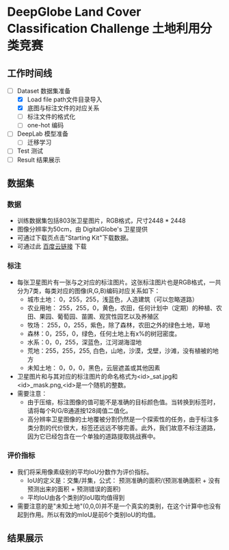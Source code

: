 # DeepGlobe Land Cover Classification Challenge 土地利用分类竞赛
## 工作时间线

- [ ] Dataset 数据集准备
    - [x] Load file path文件目录导入
    - [x] 底图与标注文件的对应关系
    - [ ] 标注文件的格式化
    - [ ] one-hot 编码
- [ ] DeepLab 模型准备
    - [ ] 迁移学习
- [ ] Test   测试
- [ ] Result 结果展示
 ## 数据集
### 数据
* 训练数据集包括803张卫星图片，RGB格式，尺寸2448 * 2448
* 图像分辨率为50cm，由 DigitalGlobe's 卫星提供
* 可通过下载页点击"Starting Kit"下载数据。
* 可通过此 [百度云链接](https://pan.baidu.com/s/1kRSHGxmaeuBqACGcFaqhvw) 下载
 ### 标注

* 每张卫星图片有一张与之对应的标注图片。这张标注图片也是RGB格式，一共分为7类，每类对应的图像(R,G,B)编码对应关系如下：
    * 城市土地： 0，255，255，浅蓝色，人造建筑（可以忽略道路）
    * 农业用地： 255，255，0，黄色，农田，任何计划中（定期）的种植、农田、果园、葡萄园、苗圃、观赏性园艺以及养殖区
    * 牧场： 255，0，255，紫色，除了森林，农田之外的绿色土地，草地
    * 森林：0，255，0，绿色，任何土地上有x%的树冠密度。
    * 水系：0，0，255，深蓝色，江河湖海湿地
    * 荒地：255，255，255, 白色，山地，沙漠，戈壁，沙滩，没有植被的地方
    * 未知土地： 0，0，0，黑色，云层遮盖或其他因素
* 卫星图片和与其对应的标注图片的命名格式为\<id>_sat.jpg和\<id>_mask.png,\<id>是一个随机的整数。
* 需要注意：
    * 由于压缩，标注图像的值可能不是准确的目标颜色值。当转换到标签时，请将每个R/G/B通道按128阈值二值化。
    * 高分辨率卫星图像的土地覆被分割仍然是一个探索性的任务，由于标注多类分割的代价很大，标签还远远不够完善。此外，我们故意不标注道路，因为它已经包含在一个单独的道路提取挑战赛中。
### 评价指标
* 我们将采用像素级别的平均IoU分数作为评价指标。
    * IoU的定义是：交集/并集，公式：  预测准确的面积/(预测准确面积 + 没有预测出来的面积 + 预测错误的面积)
    * 平均IoU由各个类别的IoU取均值得到
* 需要注意的是"未知土地"(0,0,0)并不是一个真实的类别，在这个计算中也没有起到作用。所以有效的mIoU是前6个类别IoU的均值。

## 结果展示
